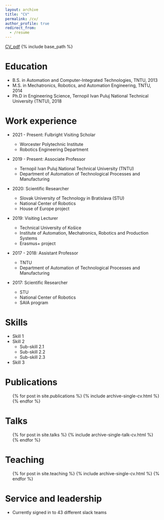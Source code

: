 ```yaml
---
layout: archive
title: "CV"
permalink: /cv/
author_profile: true
redirect_from:
  - /resume
---
```

[CV_pdf](http://romanMykhailyshyn.github.io/files/CV_Mykhailyshyn.pdf)
{% include base_path %}

Education
======
* B.S. in Automation and Computer-Integrated Technologies, TNTU, 2013
* M.S. in Mechatronics, Robotics, and Automation Engineering, TNTU, 2014
* Ph.D in Engineering Science, Ternopil Ivan Puluj National Technical University (TNTU), 2018

Work experience
======
* 2021 - Present: Fulbright Visiting Scholar
  * Worcester Polytechnic Institute
  * Robotics Engineering Department

* 2019 - Present: Associate Professor
  * Ternopil Ivan Puluj National Technical University (TNTU)
  * Department of Automation of Technological Processes and Manufacturing

* 2020: Scientific Researcher
  * Slovak University of Technology in Bratislava (STU)
  * National Center of Robotics
  * House of Europe project

* 2019: Visiting Lecturer
  * Technical University of Košice
  * Institute of Automation, Mechatronics, Robotics and Production Systems
  * Erasmus+ project

* 2017 - 2018: Assistant Professor
  * TNTU
  * Department of Automation of Technological Processes and Manufacturing

* 2017: Scientific Researcher
  * STU
  * National Center of Robotics
  * SAIA program

Skills
======
* Skill 1
* Skill 2
  * Sub-skill 2.1
  * Sub-skill 2.2
  * Sub-skill 2.3
* Skill 3

Publications
======
  <ul>{% for post in site.publications %}
    {% include archive-single-cv.html %}
  {% endfor %}</ul>
  
Talks
======
  <ul>{% for post in site.talks %}
    {% include archive-single-talk-cv.html %}
  {% endfor %}</ul>
  
Teaching
======
  <ul>{% for post in site.teaching %}
    {% include archive-single-cv.html %}
  {% endfor %}</ul>
  
Service and leadership
======
* Currently signed in to 43 different slack teams
